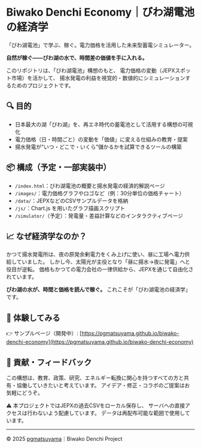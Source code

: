 # Biwako Denchi Economy｜びわ湖電池の経済学
「びわ湖電池」で学ぶ、稼ぐ。電力価格を活用した未来型蓄電シミュレーター。

**自然が稼ぐ——びわ湖の水で、時間差の価値を手に入れる。**

このリポジトリは、「びわ湖電池」構想のもと、
電力価格の変動（JEPXスポット市場）を活かして、
揚水発電の利益を視覚的・数値的にシミュレーションするためのプロジェクトです。

## 🔍 目的

- 日本最大の湖「びわ湖」を、再エネ時代の蓄電池として活用する構想の可視化
- 電力価格（日・時間ごと）の変動を「価値」に変える仕組みの教育・提案
- 揚水発電が“いつ・どこで・いくら”儲かるかを試算できるツールの構築

## 📦 構成（予定・一部実装中）

- `/index.html`：びわ湖電池の概要と揚水発電の経済的解説ページ
- `/images/`：電力価格グラフやロゴなど（例：30分単位の価格チャート）
- `/data/`：JEPXなどのCSVサンプルデータを格納
- `/js/`：Chart.js を用いたグラフ描画スクリプト
- `/simulator/`（予定）：発電量・差益計算などのインタラクティブページ

## 📈 なぜ経済学なのか？

かつて揚水発電所は、夜の原発余剰電力をくみ上げに使い、昼に工場へ電力供給していました。
しかし今、太陽光が主役となり「昼に揚水→夜に発電」へと役目が逆転。
価格もかつての電力会社の一律供給から、JEPXを通じて自由化されています。

**びわ湖の水が、時間と価格を読んで稼ぐ。**
これこそが「びわ湖電池の経済学」です。

## 🧪 体験してみる

👉 サンプルページ（開発中）: [https://pgmatsuyama.github.io/biwako-denchi-economy](https://pgmatsuyama.github.io/biwako-denchi-economy)

## 🔄 貢献・フィードバック

この構想は、教育、政策、研究、エネルギー転換に関心を持つすべての方と共有・協働していきたいと考えています。
アイデア・修正・コラボのご提案はお気軽にどうぞ。

⚠️ 本プロジェクトではJEPXの過去CSVをローカル保存し、
サーバへの直接アクセスは行わないよう配慮しています。
データは再配布可能な範囲で使用しています。



---

© 2025 [pgmatsuyama](https://github.com/pgmatsuyama)｜Biwako Denchi Project
